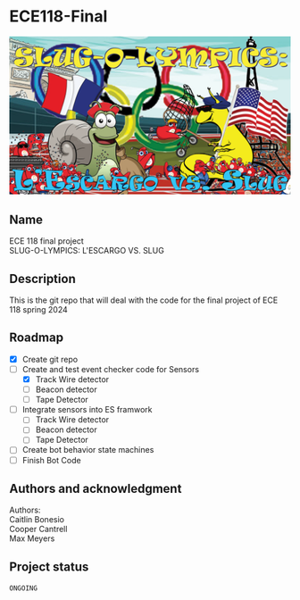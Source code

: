 # ECE118-Final
 ![Banner](otherfiles/Banner.png)
## Name
ECE 118 final project  
SLUG-O-LYMPICS: L'ESCARGO VS. SLUG
## Description
This is the git repo that will deal with the code for the final project of ECE 118 spring 2024 
## Roadmap
- [x] Create git repo
- [ ] Create and test event checker code for Sensors 
  - [x] Track Wire detector 
  - [ ] Beacon detector
  - [ ] Tape Detector
- [ ] Integrate sensors into ES framwork
  - [ ] Track Wire detector 
  - [ ] Beacon detector
  - [ ] Tape Detector
- [ ] Create bot behavior state machines  
- [ ] Finish Bot Code

## Authors and acknowledgment
Authors: \
Caitlin Bonesio \
Cooper Cantrell \
Max Meyers

## Project status
    ONGOING

